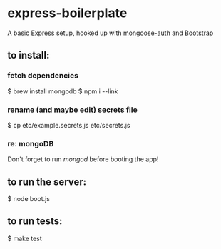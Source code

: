 # express-boilerplate

A basic [Express](http://expressjs.com/) setup, hooked up with [mongoose-auth](https://github.com/bnoguchi/mongoose-auth/) and [Bootstrap](http://twitter.github.com/bootstrap/)

## to install:

### fetch dependencies
$ brew install mongodb
$ npm i --link

### rename (and maybe edit) secrets file
$ cp etc/example.secrets.js etc/secrets.js

### re: mongoDB
Don't forget to run *mongod* before booting the app!


## to run the server:
$ node boot.js 


## to run tests:
$ make test

